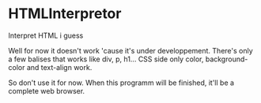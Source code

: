 # HTMLInterpretor
Interpret HTML i guess

Well for now it doesn't work
'cause it's under developpement.
There's only a few balises that works like div, p, h1...
CSS side only color, background-color and text-align work.

So don't use it for now.
When this programm will be finished, it'll be a complete web browser.
